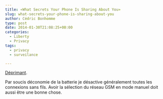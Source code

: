 ```yaml
---
title: «What Secrets Your Phone Is Sharing About You»
slug: what-secrets-your-phone-is-sharing-about-you
author: Cédric Bonhomme
type: post
date: 2014-01-30T21:08:25+00:00
categories:
  - Liberty
  - Privacy
tags:
  - privacy
  - surveilance

---
```

[Déprimant][1].

Par soucis déconomie de la batterie je désactive généralement toutes les connexions sans fils. Avoir la sélection du réseau GSM en mode manuel doit aussi être une bonne chose.

 [1]: http://online.wsj.com/news/articles/SB10001424052702303453004579290632128929194
